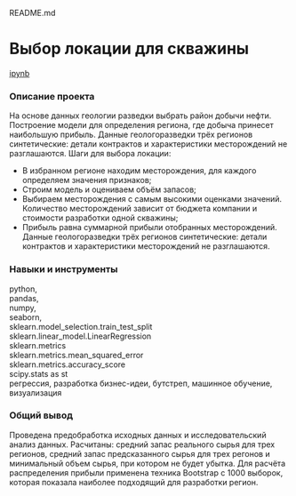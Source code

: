 README.md

# Выбор локации для скважины
[ipynb](https://github.com/NSholo-data/Portfolio/blob/main/Choosing%20the%20location%20for%20the%20well/choosing_the_location_for_the-well.ipynb)

### Описание проекта
На основе данных геологии разведки выбрать район добычи нефти. Построение модели для определения региона, где добыча принесет наибольшую прибыль. Данные геологоразведки трёх регионов синтетические: детали контрактов и характеристики месторождений не разглашаются.
Шаги для выбора локации:
- В избранном регионе находим месторождения, для каждого определяем значения признаков;
- Строим модель и оцениваем объём запасов;
- Выбираем месторождения с самым высокими оценками значений. Количество месторождений зависит от бюджета компании и стоимости разработки одной скважины;
- Прибыль равна суммарной прибыли отобранных месторождений.
Данные геологоразведки трёх регионов синтетические: детали контрактов и характеристики месторождений не разглашаются.


### Навыки и инструменты
python,<br> 
pandas, <br>
numpy, <br>
seaborn, <br>
sklearn.model_selection.train_test_split<br>
sklearn.linear_model.LinearRegression<br>
sklearn.metrics<br>
sklearn.metrics.mean_squared_error<br>
sklearn.metrics.accuracy_score<br>
scipy.stats as st<br>
регрессия, разработка бизнес-идеи, бутстреп, машинное обучение, визуализация

### Общий вывод
Проведена предобработка исходных данных и исследовательский анализ данных. 
Расчитаны: средний запас реального сырья для трех регионов, средний запас предсказанного сырья для трех регонов и минимальный объем сырья, при котором не будет убытка.
Для расчёта распределения прибыли применена техника Bootstrap с 1000 выборок, которая показала наиболее подходящий для разработки регион.
